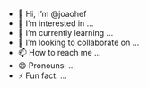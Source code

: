 - 👋 Hi, I’m @joaohef
- 👀 I’m interested in ...
- 🌱 I’m currently learning ...
- 💞️ I’m looking to collaborate on ...
- 📫 How to reach me ...
- 😄 Pronouns: ...
- ⚡ Fun fact: ...

<!---
joaohef/joaohef is a ✨ special ✨ repository because its `README.md` (this file) appears on your GitHub profile.
You can click the Preview link to take a look at your changes.
--->
